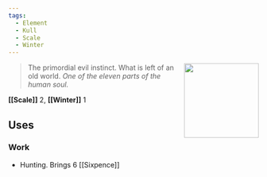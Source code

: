 ```yaml
---
tags:
  - Element
  - Kull
  - Scale
  - Winter
---
```


<div style="float: right; padding-left: 10px;"><img src="/Elements of the Soul/files/undiscovered.png" width=150 width=100 style="margin:0" /></div>

> The primordial evil instinct. What is left of an old world. *One of the eleven parts of the human soul.*

**[[Scale]]** 2, **[[Winter]]** 1

## Uses

### Work
- Hunting. Brings 6 [[Sixpence]]